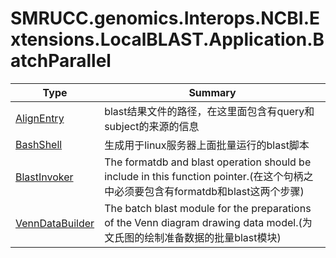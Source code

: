 ﻿
# SMRUCC.genomics.Interops.NCBI.Extensions.LocalBLAST.Application.BatchParallel

|Type|Summary|
|----|-------|
|[AlignEntry](./AlignEntry.md)|blast结果文件的路径，在这里面包含有query和subject的来源的信息|
|[BashShell](./BashShell.md)|生成用于linux服务器上面批量运行的blast脚本|
|[BlastInvoker](./BlastInvoker.md)|The formatdb and blast operation should be include in this function pointer.(在这个句柄之中必须要包含有formatdb和blast这两个步骤)|
|[VennDataBuilder](./VennDataBuilder.md)|The batch blast module for the preparations of the Venn diagram drawing data model.(为文氏图的绘制准备数据的批量blast模块)|

